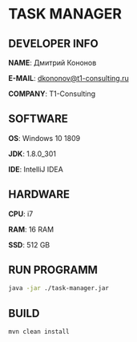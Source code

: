 # TASK MANAGER

## DEVELOPER INFO

**NAME**: Дмитрий Кононов

**E-MAIL**: dkononov@t1-consulting.ru

**COMPANY**: T1-Consulting

## SOFTWARE

**OS**: Windows 10 1809

**JDK**: 1.8.0_301

**IDE**: IntelliJ IDEA

## HARDWARE

**CPU**: i7

**RAM**: 16 RAM

**SSD**: 512 GB

## RUN PROGRAMM

```bash
java -jar ./task-manager.jar
```

## BUILD

```bash
mvn clean install
```